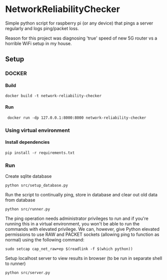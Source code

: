 # NetworkReliabilityChecker
Simple python script for raspberry pi (or any device) that pings a server regularly and logs ping/packet loss.

Reason for this project was diagnosing 'true' speed of new 5G router vs a horrible WiFi setup in my house.

## Setup
### DOCKER
#### Build
```docker build -t network-reliability-checker```

#### Run
``` docker run -dp 127.0.0.1:8000:8000 network-reliability-checker```

### Using virtual environment
#### Install dependencies
```pip install -r requirements.txt```
### Run
Create sqlite database

```python src/setup_database.py```

Run the script to continually ping, store in database and clear out old data from database

```python src/runner.py```

The ping operation needs administrator privileges to run and if you're running this in a virtual environment, you won't be able to run the commands with elevated privilege. We can, however, give Python elevated permissions to use RAW and PACKET sockets (allowing ping to function as normal) using the following command:

```sudo setcap cap_net_raw+ep $(readlink -f $(which python))```

Setup localhost server to view results in browser (to be run in separate shell to runner)

```python src/server.py```
